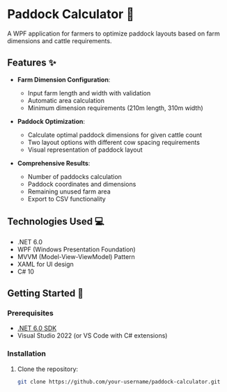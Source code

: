 # Paddock Calculator 🐄

A WPF application for farmers to optimize paddock layouts based on farm dimensions and cattle requirements.

## Features ✨

- **Farm Dimension Configuration**:
  - Input farm length and width with validation
  - Automatic area calculation
  - Minimum dimension requirements (210m length, 310m width)

- **Paddock Optimization**:
  - Calculate optimal paddock dimensions for given cattle count
  - Two layout options with different cow spacing requirements
  - Visual representation of paddock layout
 
- **Comprehensive Results**:
  - Number of paddocks calculation
  - Paddock coordinates and dimensions
  - Remaining unused farm area
  - Export to CSV functionality
 
## Technologies Used 💻

- .NET 6.0
- WPF (Windows Presentation Foundation)
- MVVM (Model-View-ViewModel) Pattern
- XAML for UI design
- C# 10

## Getting Started 🚀

### Prerequisites

- [.NET 6.0 SDK](https://dotnet.microsoft.com/download/dotnet/6.0)
- Visual Studio 2022 (or VS Code with C# extensions)

### Installation

1. Clone the repository:
   ```bash
   git clone https://github.com/your-username/paddock-calculator.git
